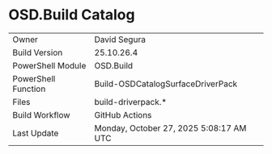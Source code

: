 ﻿# OSD.Build Catalog

| | |
|-|-|
| Owner | David Segura |
| Build Version | 25.10.26.4 |
| PowerShell Module | OSD.Build |
| PowerShell Function | Build-OSDCatalogSurfaceDriverPack |
| Files | build-driverpack.* |
| Build Workflow | GitHub Actions |
| Last Update | Monday, October 27, 2025 5:08:17 AM UTC |
